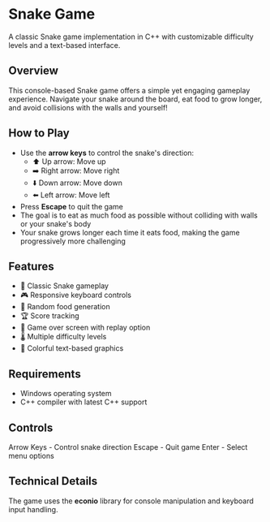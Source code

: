 # Snake Game

A classic Snake game implementation in C++ with customizable difficulty levels and a text-based interface.

## Overview

This console-based Snake game offers a simple yet engaging gameplay experience. Navigate your snake around the board, eat food to grow longer, and avoid collisions with the walls and yourself!

## How to Play

- Use the **arrow keys** to control the snake's direction:
  - ⬆️ Up arrow: Move up
  - ➡️ Right arrow: Move right
  - ⬇️ Down arrow: Move down
  - ⬅️ Left arrow: Move left
- Press **Escape** to quit the game
- The goal is to eat as much food as possible without colliding with walls or your snake's body
- Your snake grows longer each time it eats food, making the game progressively more challenging

## Features

- 🐍 Classic Snake gameplay
- 🎮 Responsive keyboard controls
- 🎯 Random food generation
- 🏆 Score tracking
- 🔄 Game over screen with replay option
- 🌡️ Multiple difficulty levels
- 🎨 Colorful text-based graphics

## Requirements

- Windows operating system
- C++ compiler with latest C++ support

## Controls

Arrow Keys - Control snake direction
Escape - Quit game
Enter - Select menu options


## Technical Details

The game uses the **econio** library for console manipulation and keyboard input handling.
